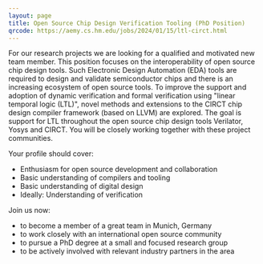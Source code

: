 ```yaml
---
layout: page
title: Open Source Chip Design Verification Tooling (PhD Position)
qrcode: https://aemy.cs.hm.edu/jobs/2024/01/15/ltl-circt.html
---
```


For our research projects we are looking for a qualified and motivated new team
member. This position focuses on the interoperability of open source chip design
tools. Such Electronic Design Automation (EDA) tools are required to design and
validate semiconductor chips and there is an increasing ecosystem of open source
tools. To improve the support and adoption of dynamic verification and formal
verification using "linear temporal logic (LTL)", novel methods and extensions
to the CIRCT chip design compiler framework (based on LLVM) are explored. The
goal is support for LTL throughout the open source chip design tools Verilator,
Yosys and CIRCT. You will be closely working together with these project
communities.

Your profile should cover:

- Enthusiasm for open source development and collaboration
- Basic understanding of compilers and tooling
- Basic understanding of digital design
- Ideally: Understanding of verification

Join us now:

- to become a member of a great team in Munich, Germany
- to work closely with an international open source community
- to pursue a PhD degree at a small and focused research group
- to be actively involved with relevant industry partners in the area

